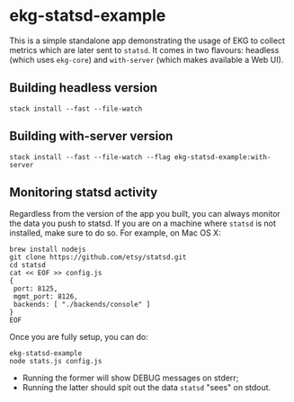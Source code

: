 # ekg-statsd-example

This is a simple standalone app demonstrating the usage of EKG to collect metrics which are later sent to `statsd`.
It comes in two flavours: headless (which uses `ekg-core`) and `with-server` (which makes available a Web UI).

## Building headless version

```
stack install --fast --file-watch
```

## Building with-server version

```
stack install --fast --file-watch --flag ekg-statsd-example:with-server
```

## Monitoring statsd activity

Regardless from the version of the app you built, you can always monitor the data you push to statsd. If you are
on a machine where `statsd` is not installed, make sure to do so. For example, on Mac OS X:

```
brew install nodejs
git clone https://github.com/etsy/statsd.git
cd statsd
cat << EOF >> config.js
{
 port: 8125,
 mgmt_port: 8126,
 backends: [ "./backends/console" ]
}
EOF
```

Once you are fully setup, you can do:

```
ekg-statsd-example
node stats.js config.js
```

* Running the former will show DEBUG messages on stderr;
* Running the latter should spit out the data `statsd` "sees" on stdout.
